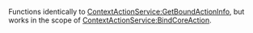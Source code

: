 Functions identically to [ContextActionService:GetBoundActionInfo](https://developer.roblox.com/en-us/api-reference/function/ContextActionService/GetBoundActionInfo), but works in the scope of [ContextActionService:BindCoreAction](https://developer.roblox.com/en-us/api-reference/function/ContextActionService/BindCoreAction).